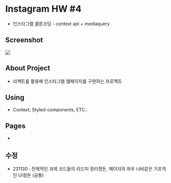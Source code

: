 # Instagram HW #4

 - 인스타그램 클론코딩 - context api + mediaquery 

## Screenshot
 <img src="./1.png">

## About Project

 - 리액트를 활용해 인스타그램 웹페이지를 구현하는 프로젝트

## Using

 - Context, Styled-components, ETC..

## Pages

 - 

## 수정

 - 231130 : 전체적인 과제 코드들의 리드미 정리정돈, 페이지의 좌우 너비같은 기초적인 UI정돈 (공통) 
